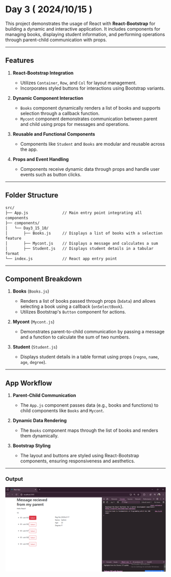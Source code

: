# Day 3 ( 2024/10/15 )
This project demonstrates the usage of React with **React-Bootstrap** for building a dynamic and interactive application. It includes components for managing books, displaying student information, and performing operations through parent-child communication with props.

---

## Features

1. **React-Bootstrap Integration**  
   - Utilizes `Container`, `Row`, and `Col` for layout management.  
   - Incorporates styled buttons for interactions using Bootstrap variants.

2. **Dynamic Component Interaction**  
   - `Books` component dynamically renders a list of books and supports selection through a callback function.  
   - `Mycont` component demonstrates communication between parent and child using props for messages and operations.  

3. **Reusable and Functional Components**  
   - Components like `Student` and `Books` are modular and reusable across the app.

4. **Props and Event Handling**  
   - Components receive dynamic data through props and handle user events such as button clicks.

---

## Folder Structure  

```
src/
├── App.js               // Main entry point integrating all components
├── components/
│   └── Day3_15_10/
│       ├── Books.js     // Displays a list of books with a selection feature
│       ├── Mycont.js    // Displays a message and calculates a sum
│       ├── Student.js   // Displays student details in a tabular format
└── index.js             // React app entry point
```

---

## Component Breakdown

1. **Books** (`Books.js`)  
   - Renders a list of books passed through props (`bdata`) and allows selecting a book using a callback (`onSelectBook`).  
   - Utilizes Bootstrap's `Button` component for actions.

2. **Mycont** (`Mycont.js`)  
   - Demonstrates parent-to-child communication by passing a message and a function to calculate the sum of two numbers.  

3. **Student** (`Student.js`)  
   - Displays student details in a table format using props (`regno`, `name`, `age`, `degree`).  

---

## App Workflow  

1. **Parent-Child Communication**  
   - The `App.js` component passes data (e.g., books and functions) to child components like `Books` and `Mycont`.

2. **Dynamic Data Rendering**  
   - The `Books` component maps through the list of books and renders them dynamically.

3. **Bootstrap Styling**  
   - The layout and buttons are styled using React-Bootstrap components, ensuring responsiveness and aesthetics.

---

### Output
![Output](./Output.png)  

